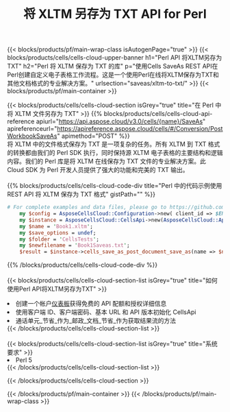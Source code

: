 ﻿---
title: 将 XLTM 另存为 TXT API for Perl
description: 用于 Microsoft Excel 和 OpenOffice Calc 的云 API 和 SDK。将电子表格转换为其他格式文件。
url: /zh/perl/saveas/xltm-to-txt/
---
{{< blocks/products/pf/main-wrap-class isAutogenPage="true" >}}
{{< blocks/products/cells/cells-cloud-upper-banner h1="Perl API 将XLTM另存为TXT" h2="Perl 将 XLTM 保存为 TXT 的库" p="使用Cells SaveAs REST API在Perl创建自定义电子表格工作流程。这是一个使用Perl在线将XLTM保存为TXT和其他文档格式的专业解决方案。" urlsection="saveas/xltm-to-txt/" >}}
{{< blocks/products/pf/main-container >}}

{{< blocks/products/cells/cells-cloud-section isGrey="true" title="在 Perl 中将 XLTM 文件另存为 TXT" >}}
{{% blocks/products/cells/cells-cloud-api-reference apiurl="https://api.aspose.cloud/v3.0/cells/{name}/SaveAs" apireferenceurl="https://apireference.aspose.cloud/cells/#/Conversion/PostWorkbookSaveAs" apimethod="POST" %}}
<br/>
将 XLTM 中的文件格式保存为 TXT 是一项复杂的任务。所有 XLTM 到 TXT 格式的转换都由我们的 Perl SDK 执行，同时保持源 XLTM 电子表格的主要结构和逻辑内容。我们的 Perl 库是将 XLTM 在线保存为 TXT 文件的专业解决方案。此 Cloud SDK 为 Perl 开发人员提供了强大的功能和完美的 TXT 输出。
<br/>
<br/>
{{% blocks/products/cells/cells-cloud-code-div title="Perl 中的代码示例使用 REST API 将 XLTM 保存为 TXT 格式" gistPath="" %}}
  
```perl
# For complete examples and data files, please go to https://github.com/aspose-cells-cloud/aspose-cells-cloud-perl/
    my $config = AsposeCellsCloud::Configuration->new( client_id => $ENV{'ProductClientId'}, client_secret => $ENV{'ProductClientSecret'});
    my $instance = AsposeCellsCloud::CellsApi->new(AsposeCellsCloud::ApiClient->new( $config));
    my $name = 'Book1.xltm';
    my $save_options = undef;
    my $folder = 'CellsTests';
    my $newfilename = 'Book1Saveas.txt';
    $result = $instance->cells_save_as_post_document_save_as(name => $name,save_options => $save_options, newfilename => $newfilename, folder => $folder);
```
  
{{% /blocks/products/cells/cells-cloud-code-div %}}
<br/>
<br/>
{{< blocks/products/cells/cells-cloud-section-list isGrey="true" title="如何使用Perl API将XLTM另存为TXT" >}}
<li>创建一个帐户<a href="https://dashboard.aspose.cloud/">仪表板</a>获得免费的 API 配额和授权详细信息</li>
<li>使用客户端 ID、客户端密码、基本 URL 和 API 版本初始化 CellsApi</li>
<li>通话单元_节省_作为_邮政_文档_节省_作为获取结果流的方法</li>
{{< /blocks/products/cells/cells-cloud-section-list >}}
<br/>
<br/>
{{< blocks/products/cells/cells-cloud-section-list isGrey="true" title="系统要求" >}}
<li>Perl 5</li>
{{< /blocks/products/cells/cells-cloud-section-list >}}

{{< /blocks/products/cells/cells-cloud-section >}}

{{< /blocks/products/pf/main-container >}}
{{< /blocks/products/pf/main-wrap-class >}}
